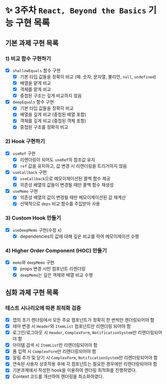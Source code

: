 # ✨ 3주차 `React, Beyond the Basics` 기능 구현 목록

## 기본 과제 구현 목록

### 1) 비교 함수 구현하기
- [x] `shallowEquals` 함수 구현
  - [x] 기본 타입 값들을 정확히 비교 (예: 숫자, 문자열, 불리언, `null`, `undefined`)
  - [x] 배열을 얕게 비교
  - [x] 객체를 얕게 비교
  - [x] 중첩된 구조는 깊게 비교하지 않음

- [x] `deepEquals` 함수 구현
  - [x] 기본 타입 값들을 정확히 비교
  - [x] 배열을 깊게 비교 (중첩된 배열 포함)
  - [x] 객체를 깊게 비교 (중첩된 객체 포함)
  - [x] 중첩된 구조를 정확히 비교

### 2) Hook 구현하기
- [x] `useRef` 구현
  - [x] 리렌더링이 되어도 `useRef`의 참조값 유지
  - [x] `ref` 값을 유지하고, 값 변경 시 리렌더링을 트리거하지 않음

- [x] `useCallback` 구현
  - [x] `useCallback`으로 메모이제이션된 콜백 함수 제공
  - [x] 의존성 배열의 값들이 변경될 때만 콜백 함수 재생성

- [x] `useMemo` 구현
  - [x] 의존성 배열의 값이 변경될 때만 메모이제이션된 값 재계산
  - [x] 선택적으로 `deps` 비교 함수를 주입받아 사용

### 3) Custom Hook 만들기
- [x] `useDeepMemo` 구현(수정 x)
    - [x] dependencies의 값에 대해 깊은 비교를 하여 메모이제이션 수행

### 4) Higher Order Component (HOC) 만들기
- [x] `memo`와 `deepMemo` 구현
  - [x] props 변경 시만 컴포넌트 리렌더링
  - [x] `deepMemo`는 깊은 객체와 배열 비교 수행

## 심화 과제 구현 목록

### 테스트 시나리오에 따른 최적화 검증

- [x] 앱의 초기 렌더링에서 모든 주요 컴포넌트가 정확히 한 번씩만 렌더링되어야 함
- [x] 테마 변경 시 `Header`와 `ItemList` 컴포넌트만 리렌더링 되어야 함
- [x] 로그인/로그아웃 시 `Header`, `ComplexForm`, `NotificationSystem`만 리렌더링되어야 함
- [x] 아이템 검색 시 `ItemList`만 리렌더링되어야 함
- [x] 폼 입력 시 `ComplexForm`만 리렌더링되어야 함
- [x] 알림 추가 및 닫기 시 `ComplexForm`, `NotificationSystem`만 리렌더링되어야 함
- [x] 연속된 사용자 상호작용 후에 각 컴포넌트는 필요한 경우에만 리렌더링되어야 함
- [x] 기본과제에서 작성한 hook을 이용하여 렌더링 최적화를 진행하였다.
- [x] Context 코드를 개선하여 렌더링을 최소화하였다.